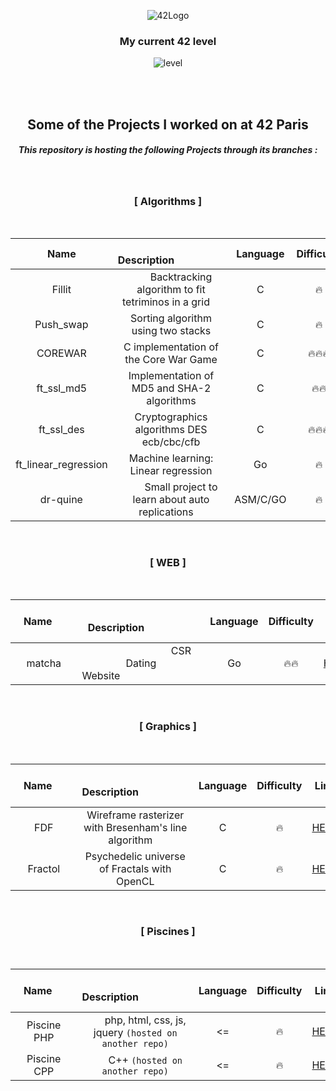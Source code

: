 <p align="center">
  <img src="https://i.imgur.com/GzO2IMr.png" alt="42Logo">
</p>

<h3 align="center">My current 42 level</h3>
<p align="center"> <img src="https://i.gyazo.com/a380ea71fc0f72526e8eb4d4819d7267.png" alt="level"> </p> </br></br>

<h2 align="center">Some of the Projects I worked on at 42 Paris</h2>


<h5 align="center">  This repository is hosting the following Projects through its branches : </h5>
</br>

<h3 align="center" > [ Algorithms ] </h3> </br>

|Name|     Description     | Language | Difficulty | Link  |
|:--------:|:-----------:|:--------:|:----------:|:-----:|
|   Fillit  |  Backtracking algorithm to fit tetriminos in a grid |     C    |     🔥     |   [HERE](https://github.com/hlombard/42/tree/Fillit)  |
| Push_swap |               Sorting algorithm using two stacks              |     C    |     🔥     | [HERE](https://github.com/hlombard/42/tree/push_swap) |
|  COREWAR  |             C implementation of the Core War Game             |     C    |     🔥🔥🔥     |  [HERE](https://github.com/hlombard/42/tree/Corewar)  |
|  ft_ssl_md5 |             Implementation of MD5 and SHA-2 algorithms             |     C    |     🔥🔥     |  [HERE](https://github.com/hlombard/42/tree/ft_ssl_md5) |
|  ft_ssl_des |             Cryptographics algorithms DES ecb/cbc/cfb             |     C    |     🔥🔥🔥     |  [HERE](https://github.com/hlombard/42/tree/ft_ssl_des) |
|  ft_linear_regression |           Machine learning: Linear regression           |     Go    |     🔥     | [HERE](https://github.com/hlombard/42/tree/ft_linear_regression)|
|   dr-quine  |  Small project to learn about auto replications |     ASM/C/GO    |     🔥     |   [HERE](https://github.com/hlombard/42/tree/dr-quine)  |

</br>

<h3 align="center" > [ WEB ] </h3> </br>

|  &nbsp;&nbsp;&nbsp;Name  &nbsp;&nbsp;&nbsp;|     Description     | Language | Difficulty | Link  |
|:--------:|:-----------:|:--------:|:----------:|:-----:|
|   matcha   |        CSR Dating Website        |     Go    |     🔥🔥    |   [HERE](https://github.com/hlombard/42/tree/matcha)   |

</br>


<h3 align="center" > [ Graphics ] </h3> </br>

|  &nbsp;&nbsp;&nbsp;Name  &nbsp;&nbsp;&nbsp;|     Description     | Language | Difficulty | Link  |
|:--------:|:-----------:|:--------:|:----------:|:-----:|
|   FDF   |Wireframe rasterizer with Bresenham's line algorithm |     C    |     🔥     |   [HERE](https://github.com/hlombard/42/tree/FdF)   |
| Fractol |     Psychedelic universe of Fractals with OpenCL     |     C    |     🔥     | [HERE](https://github.com/hlombard/42/tree/fractol) |
</br>

<h3 align="center" > [ Piscines ] </h3> </br>

|  &nbsp;&nbsp;&nbsp;Name  &nbsp;&nbsp;&nbsp;|     Description     | Language | Difficulty | Link  |
|:--------:|:-----------:|:--------:|:----------:|:-----:|
| Piscine PHP |  php, html, css, js, jquery ``(hosted on another repo)`` |    <=   |     🔥    | [HERE](https://github.com/hlombard/Piscine_PHP) |
| Piscine CPP |  C++ ``(hosted on another repo)`` |    <=   |     🔥    | [HERE](https://github.com/hlombard/Piscine_CPP) |
</br>
